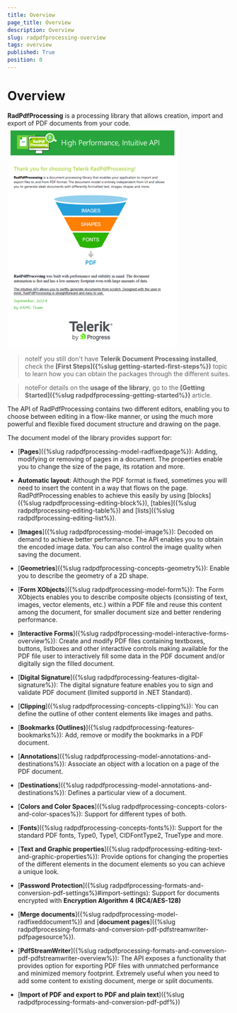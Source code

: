 ```yaml
---
title: Overview
page_title: Overview
description: Overview
slug: radpdfprocessing-overview
tags: overview
published: True
position: 0
---
```


# Overview

__RadPdfProcessing__ is a processing library that allows creation, import and export of PDF documents from your code.
![Rad Pdf Processing Overview 01](images/RadPdfProcessing_Overview_WPF_01.PNG)

>noteIf you still don't have **Telerik Document Processing installed**, check the **[First Steps]({%slug getting-started-first-steps%})** topic to learn how you can obtain the packages through the different suites. 

>noteFor details on the **usage of the library**, go to the **[Getting Started]({%slug radpdfprocessing-getting-started%})** article.

The API of RadPdfProcessing contains two different editors, enabling you to choose between editing in a flow-like manner, or using the much more powerful and flexible fixed document structure and drawing on the page.
            
The document model of the library provides support for:

* [**Pages**]({%slug radpdfprocessing-model-radfixedpage%}): Adding, modifying or removing of pages in a document. The properties enable you to change the size of the page, its rotation and more.

* **Automatic layout**: Although the PDF format is fixed, sometimes you will need to insert the content in a way that flows on the page. RadPdfProcessing enables to achieve this easily by using  [blocks]({%slug radpdfprocessing-editing-block%}), [tables]({%slug radpdfprocessing-editing-table%}) and [lists]({%slug radpdfprocessing-editing-list%}).

* [**Images**]({%slug radpdfprocessing-model-image%}): Decoded on demand to achieve better performance. The API enables you to obtain the encoded image data. You can also control the image quality when saving the document.

* [**Geometries**]({%slug radpdfprocessing-concepts-geometry%}): Enable you to describe the geometry of a 2D shape.

* [**Form XObjects**]({%slug radpdfprocessing-model-form%}): The Form XObjects enables you to describe composite objects (consisting of text, images, vector elements, etc.) within a PDF file and reuse this content among the document, for smaller document size and better rendering performance.

* [**Interactive Forms**]({%slug radpdfprocessing-model-interactive-forms-overview%}): Create and modify PDF files containing textboxes, buttons, listboxes and other interactive controls making available for the PDF file user to interactively fill some data in the PDF document and/or digitally sign the filled document.

* [**Digital Signature**]({%slug radpdfprocessing-features-digital-signature%}): The digital signature feature enables you to sign and validate PDF document (limited supportd in .NET Standard).

* [**Clipping**]({%slug radpdfprocessing-concepts-clipping%}): You can define the outline of other content elements like images and paths.

* [**Bookmarks (Outlines)**]({%slug radpdfprocessing-features-bookmarks%}): Add, remove or modify the bookmarks in a PDF document.

* [**Annotations**]({%slug radpdfprocessing-model-annotations-and-destinations%}): Associate an object with a location on a page of the PDF document.

* [**Destinations**]({%slug radpdfprocessing-model-annotations-and-destinations%}): Defines a particular view of a document.

* [**Colors and Color Spaces**]({%slug radpdfprocessing-concepts-colors-and-color-spaces%}): Support for different types of both.

* [**Fonts**]({%slug radpdfprocessing-concepts-fonts%}): Support for the standard PDF fonts, Type0, Type1, CIDFontType2, TrueType and more.

* [**Text and Graphic properties**]({%slug radpdfprocessing-editing-text-and-graphic-properties%}): Provide options for changing the properties of the different elements in the document elements so you can achieve a unique look.

* [**Password Protection**]({%slug radpdfprocessing-formats-and-conversion-pdf-settings%}#import-settings): Support for documents encrypted with **Encryption Algorithm 4 (RC4/AES-128)** 

* [**Merge documents**]({%slug radpdfprocessing-model-radfixeddocument%}) and [**document pages**]({%slug radpdfprocessing-formats-and-conversion-pdf-pdfstreamwriter-pdfpagesource%}).

* [**PdfStreamWriter**]({%slug radpdfprocessing-formats-and-conversion-pdf-pdfstreamwriter-overview%}): The API exposes a functionality that provides option for exporting PDF files with unmatched performance and minimized memory footprint. Extremely useful when you need to add some content to existing document, merge or split documents.

* [**Import of PDF and export to PDF and plain text**]({%slug radpdfprocessing-formats-and-conversion-pdf-pdf%})

